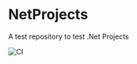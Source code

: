 # NetProjects
A test repository to test .Net Projects

![CI](https://github.com/SMavr/NetProjects/workflows/.NET%20Core/badge.svg?branch=main)
